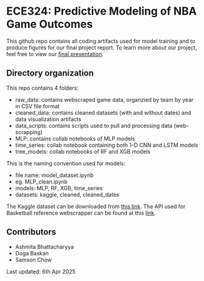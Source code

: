 # ECE324: Predictive Modeling of NBA Game Outcomes
This github repo contains all coding artifacts used for model training and to produce figures for our final project report. To learn more about our project, feel free to view our [final presentation](https://docs.google.com/presentation/d/1wbNToctD4GDqJdecT4lifqlGs3gQBpBkTQs6nnlTFOg/edit?usp=sharing). 

## Directory organization
This repo contains 4 folders:
- raw_data: contains webscraped game data, organzied by team by year in CSV file format
- cleaned_data: contains cleaned datasets (with and without dates) and data visualization artifacts
- data_scripts: contains scripts used to pull and processing data (web-scrapping)
- MLP: contains collab notebooks of MLP models
- time_series: collab notebook containing both 1-D CNN and LSTM models
- tree_models: collab notebooks of RF and XGB models

This is the naming convention used for models: 
- file name: model_dataset.ipynb
- eg. MLP_clean.ipynb
- models: MLP, RF, XGB, time_series
- datasets: kaggle, cleaned, cleaned_dates

The Kaggle dataset can be downloaded from [this link](https://www.kaggle.com/datasets/eoinamoore/historical-nba-data-and-player-box-scores?resource=download
).
The API used for Basketball reference webscrapper can be found at this [link](https://jaebradley.github.io/basketball_reference_web_scraper/api/#get-season-schedule).

## Contributors
- Ashmita Bhattacharyya
- Doga Baskan
- Samson Chow  


Last updated: 6th Apr 2025
